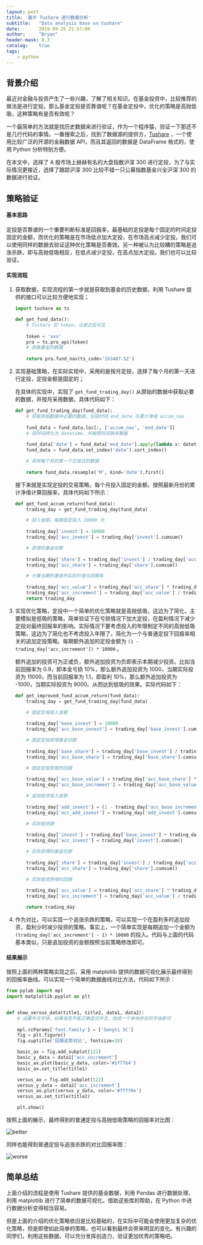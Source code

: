 ```yaml
---
layout: post
title: '基于 Tushare 进行数据分析'
subtitle:   "Data analysis base on tushare"
date:       2019-09-25 21:57:00
author:     "Bryan"
header-mask: 0.3
catalog:    true
tags:
    - python
---
```


## 背景介绍

最近对金融与投资产生了一些兴趣，了解了相关知识。在基金投资中，比较推荐的做法是进行定投。那么基金定投是否靠谱呢？在基金定投中，优化的策略是高抛低吸，这种策略有是否有效呢？

一个最简单的方法就是找历史数据来进行验证，作为一个程序猿，验证一下那还不是几行代码的事情。一番搜索之后，找到了数据源的提供方，[Tushare](https://tushare.pro/) ，一个使用比较广泛的开源的金融数据 API，而且其返回的数据是 DataFrame 格式的，使用 Python 分析特别方便。

在本文中，选择了 A 股市场上赫赫有名的大盘指数沪深 300 进行定投，为了与实际情况更接近，选择了跟踪沪深 300 比较不错一只公募指数基金兴全沪深 300 的数据进行验证。

## 策略验证

#### 基本思路

定投是否靠谱的一个重要判断标准是回报率，最基础的定投是每个固定的时间定投固定的金额，而优化的策略是在市场低点加大定投，在市场高点减少定投。我们可以使用同样的数据去验证这种优化策略是否奏效。另一种被认为比较糟的策略是追涨杀跌，即与高抛低吸相反，在低点减少定投，在高点加大定投。我们也可以比较验证。

#### 实现流程

1. 获取数据，实现流程的第一步就是获取到基金的历史数据，利用 Tushare 提供的接口可以比较方便地实现；

   ```python
   import tushare as ts
   
   def get_fund_data():
       # Tushare 的 token，注册之后可见
       
       token = 'xxx'                               
       pro = ts.pro_api(token)
       # 获取基金的数据
       
       return pro.fund_nav(ts_code='163407.SZ')    
   ```

2. 实现基础策略，在实际实现中，采用的是按月定投，选择了每个月的第一天进行定投，定投金额是固定的；

   在具体的实现中，实现了 `get_fund_trading_day()` 从原始的数据中获取必要的数据，并按月采用数据，具体代码如下：

   ```python
   def get_fund_trading_day(fund_data):
       # 获取原始数据中必要的数据，包括时间 end_date 与累计净值 accum_nav
       
       fund_data = fund_data.loc[:, ['accum_nav', 'end_date']]
       # 将时间转化为 datetime，并按照时间排序数据
       
       fund_data['date'] = fund_data['end_date'].apply(lambda x: datetime.strptime(x, '%Y%m%d'))
       fund_data = fund_data.set_index('date').sort_index()
   
       # 采样每个月的第一个交易日的数据
       
       return fund_data.resample('M', kind='date').first()
   ```

   接下来就是实现定投的交易策略，每个月投入固定的金额，按照最新月份的累计净值计算回报率，具体代码如下所示：

   ```python
   def get_fund_accum_return(fund_data):
       trading_day = get_fund_trading_day(fund_data)
   
       # 投入金额，每期固定投入 10000 元
       
       trading_day['invest'] = 10000
       trading_day['acc_invest'] = trading_day['invest'].cumsum()
   
       # 获得的基金份额
       
       trading_day['share'] = trading_day['invest'] / trading_day['accum_nav']
       trading_day['acc_share'] = trading_day['share'].cumsum()
   
       # 计算当期的基金的实际价值与回报率
       
       trading_day['acc_value'] = trading_day['acc_share'] * trading_day['accum_nav']
       trading_day['acc_increment'] = trading_day['acc_value'] / trading_day['acc_invest']
       return trading_day
   ```

3. 实现优化策略，定投中一个简单的优化策略就是高抛低吸，这边为了简化，主要模拟是低吸的策略，简单验证下在亏损情况下加大定投，在盈利情况下减少定投对最终回报率的影响。实际情况下要考虑投入的年限制定不同的高抛低吸策略，这边为了简化也不考虑投入年限了。简化为一个与普通定投下回报率相关的追加定投策略。每期额外追加的定投金额为 `(1 - trading_day['acc_increment']) * 10000` 。

   额外追加的投资可为正或负，额外追加投资为负即表示本期减少投资。比如当前回报率为 0.9，即本金亏损 10%，那么额外追加投资为 1000，当期实际投资为 11000，而当前回报率为 1.1，即盈利 10%，那么额外追加投资为 -1000，当期实际投资为 9000。从而达到低吸的效果。实际代码如下：

   ```python
   def get_improved_fund_accum_return(fund_data):
       trading_day = get_fund_trading_day(fund_data)
   
       # 固定定投投入金额
       
       trading_day['base_invest'] = 10000
       trading_day['acc_base_invest'] = trading_day['base_invest'].cumsum()
   
       # 固定定投获得基金份额
       
       trading_day['base_share'] = trading_day['base_invest'] / trading_day['accum_nav']
       trading_day['acc_base_share'] = trading_day['base_share'].cumsum()
   
       # 固定定投获取的回报
       
       trading_day['acc_base_value'] = trading_day['acc_base_share'] * trading_day['accum_nav']
       trading_day['acc_base_increment'] = trading_day['acc_base_value'] / trading_day['acc_base_invest']
   
       # 追加投资投入金额
       
       trading_day['add_invest'] = (1 - trading_day['acc_base_increment']) * 10000
       trading_day['acc_add_invest'] = trading_day['add_invest'].cumsum()
   
       # 实际投资额
       
       trading_day['invest'] = trading_day['base_invest'] + trading_day['add_invest']
       trading_day['acc_invest'] = trading_day['invest'].cumsum()
   
       # 实际获得的基金份额
       
       trading_day['share'] = trading_day['invest'] / trading_day['accum_nav']
       trading_day['acc_share'] = trading_day['share'].cumsum()
   
       # 实际投资获得的回报
       
       trading_day['acc_value'] = trading_day['acc_share'] * trading_day['accum_nav']
       trading_day['acc_increment'] = trading_day['acc_value'] / trading_day['acc_invest']
   
       return trading_day
   ```

4. 作为对比，可以实现一个追涨杀跌的策略，可以实现一个在盈利多时追加投资，盈利少时减少投资的策略。事实上，一个简单实现是每期追加一个金额为 `(trading_day['acc_increment'] - 1) * 10000` 的投入。代码与上面的代码基本类似，只是追加投资的金额按照当前策略修改即可。

#### 结果展示

按照上面的两种策略实现之后，采用 matplotlib 提供的数据可视化展示最终得到的回报率曲线。可以实现一个简单的数据曲线对比方法，代码如下所示：

```python
from pylab import mpl
import matplotlib.pyplot as plt


def show_versus_data(title1, title2, data1, data2):
    # 设置中文字体，如果发现不能正确显式中文，改成一个本地存在的字体即可
    
    mpl.rcParams['font.family'] = ['Songti SC']
    fig = plt.figure()
    fig.suptitle('回报走势对比', fontsize=18)

    basic_ax = fig.add_subplot(121)
    basic_y_data = data1['acc_increment']
    basic_ax.plot(basic_y_data, color='#1f77b4')
    basic_ax.set_title(title1)

    versus_ax = fig.add_subplot(122)
    versus_y_data = data2['acc_increment']
    versus_ax.plot(versus_y_data, color='#ff7f0e')
    versus_ax.set_title(title2)

    plt.show()
```

按照上面的展示，最终得到的普通定投与高抛低吸策略的回报率对比图：

![better](/img/in-post/tushare/better.png)

同样也能得到普通定投与追涨杀跌的对比回报率图：

![worse](/img/in-post/tushare/worse.png)

## 简单总结

上面介绍的流程是使用 Tushare 提供的基金数据，利用 Pandas 进行数据处理，利用 matplotlib 进行了简单的数据可视化。借助这些库的帮助，在 Python 中进行数据分析变得相当容易。

但是上面的介绍的优化策略依旧是比较基础的，在实际中可能会使用更加复杂的优化策略，但是即使如此简单的策略，也可以看到最终会带来明显的变化。有兴趣的同学们，利用这些数据，可以充分发挥创造力，验证更加优秀的策略吧。